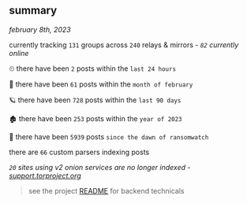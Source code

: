 
## summary
_february 8th, 2023_

currently tracking `131` groups across `240` relays & mirrors - _`82` currently online_

⏲ there have been `2` posts within the `last 24 hours`

🦈 there have been `61` posts within the `month of february`

🪐 there have been `728` posts within the `last 90 days`

🏚 there have been `253` posts within the `year of 2023`

🦕 there have been `5939` posts `since the dawn of ransomwatch`

there are `66` custom parsers indexing posts

_`20` sites using v2 onion services are no longer indexed - [support.torproject.org](https://support.torproject.org/onionservices/v2-deprecation/)_

> see the project [README](https://github.com/joshhighet/ransomwatch#ransomwatch--) for backend technicals
